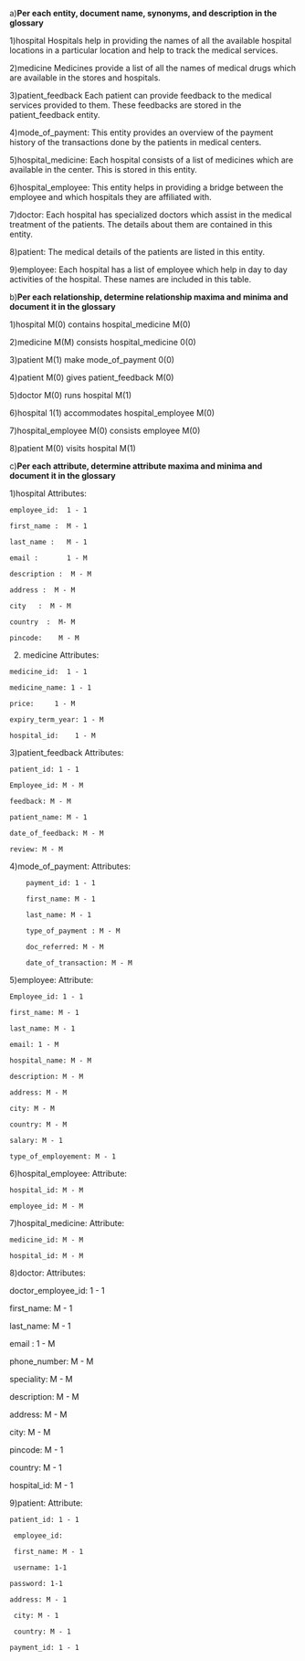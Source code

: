 
a)**Per each entity, document name, synonyms, and description in the glossary**

  1)hospital
    Hospitals help in providing the names of all the available hospital locations in a particular location and help to track the medical services.

  2)medicine
    Medicines provide a list of all the names of medical drugs which are available in the stores and hospitals.

  3)patient_feedback
    Each patient can provide feedback to the medical services provided to them. These feedbacks are stored in the patient_feedback entity.

  4)mode_of_payment: 
    This entity provides an overview of the payment history of the transactions done by the patients in medical centers.

  5)hospital_medicine:
    Each hospital consists of a list of medicines which are available in the center. This is stored in this entity. 

  6)hospital_employee: 
    This entity helps in providing a bridge between the employee and which hospitals they are affiliated with.

  7)doctor:
    Each hospital has specialized doctors which assist in the medical treatment of the patients. The details about them are contained in this entity.

  8)patient:
    The medical details of the patients are listed in this entity.

  9)employee:
    Each hospital has a list of employee which help in day to day activities of the hospital. These names are included in this table.



b)**Per each relationship, determine relationship maxima and minima and document it in the glossary** 


  1)hospital M(0) contains hospital_medicine M(0)

  2)medicine M(M) consists hospital_medicine 0(0)
  
  3)patient M(1) make mode_of_payment 0(0)
  
  4)patient M(0) gives patient_feedback M(0)
  
  5)doctor M(0) runs hospital M(1)
  
  6)hospital 1(1) accommodates hospital_employee M(0)
  
  7)hospital_employee M(0) consists employee M(0)
  
  8)patient M(0) visits hospital M(1)


c)**Per each attribute, determine attribute maxima and minima and document it in the glossary**

  1)hospital
  Attributes:
  
    employee_id:  1 - 1 
    
    first_name :  M - 1
    
    last_name :   M - 1
    
    email :       1 - M
    
    description :  M - M
    
    address	:  M - M
    
    city   :  M - M
    
    country  :  M- M
    
    pincode: 	M - M


  2) medicine
  Attributes:
	
	medicine_id:  1 - 1
	  
	medicine_name: 1 - 1
	  
	price:     1 - M
	  
	expiry_term_year: 1 - M
	  
	hospital_id:    1 - M
	  

  3)patient_feedback
  Attributes:
  
  	patient_id: 1 - 1
	
	Employee_id: M - M
	
    feedback: M - M
	
    patient_name: M - 1
	
    date_of_feedback: M - M
	
    review: M - M


4)mode_of_payment: 
Attributes:

		payment_id: 1 - 1
	
    	first_name: M - 1
	
    	last_name: M - 1
	
    	type_of_payment : M - M
	
    	doc_referred: M - M
	
    	date_of_transaction: M - M


5)employee:
	Attribute:
	
    Employee_id: 1 - 1
	  
    first_name: M - 1
    
    last_name: M - 1
    
    email: 1 - M
    
    hospital_name: M - M
    
    description: M - M
    
    address: M - M
    
    city: M - M
    
    country: M - M
    
    salary: M - 1
    
    type_of_employement: M - 1


6)hospital_employee:
	Attribute:
	
    hospital_id: M - M
    
    employee_id: M - M

7)hospital_medicine:
  Attribute:
  
    medicine_id: M - M
    
    hospital_id: M - M


8)doctor: 
Attributes:

  doctor_employee_id: 1 - 1
	
  first_name: M - 1
  
  last_name: M - 1
  
  email : 1 - M
  
  phone_number: M - M
  
  speciality: M - M
  
  description: M - M
  
  address: M - M
  
  city: M - M 
  
  pincode: M - 1
  
  country: M - 1
  
  hospital_id: M - 1

9)patient:
 Attribute:
 
  	patient_id: 1 - 1
  
 	 employee_id:
  
 	 first_name: M - 1
  
 	 username: 1-1
  
  	password: 1-1
  
  	address: M - 1
  
 	 city: M - 1
  
 	 country: M - 1
  
  	payment_id: 1 - 1

